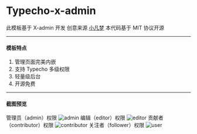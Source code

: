 # Typecho-x-admin
此模板基于 X-admin 开发
创意来源 [小凡梦](http://www.xiaofm.cn/index.php/archives/48/)
本代码基于 MIT 协议开源

-------
#### 模板特点
1. 管理页面完美内嵌
2. 支持 Typecho 多级权限
3. 轻量级后台
4. 开源免费

-------
#### 截图预览
管理员（admin）权限
![admin](https://i.loli.net/2019/03/27/5c9b0c5dc5dcd.jpg)
编辑（editor）权限
![editor](https://i.loli.net/2019/03/27/5c9b0c7ee4f51.jpg)
贡献者（contributor）权限
![contributor](https://i.loli.net/2019/03/27/5c9b0ca32cd37.jpg)
关注者（follower）权限
![user](https://i.loli.net/2019/03/27/5c9b0cb180217.jpg)



